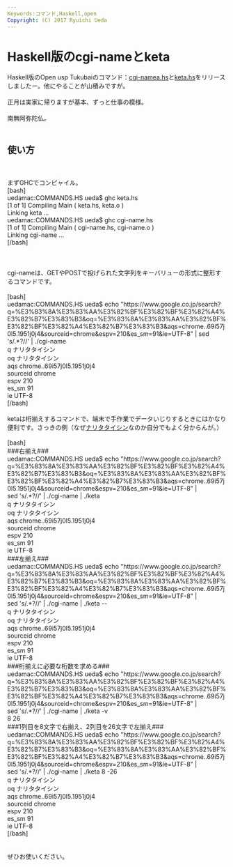 ```yaml
---
Keywords:コマンド,Haskell,open
Copyright: (C) 2017 Ryuichi Ueda
---
```


# Haskell版のcgi-nameとketa
Haskell版のOpen usp Tukubaiのコマンド：<a href="https://github.com/usp-engineers-community/Open-usp-Tukubai/blob/master/COMMANDS.HS/cgi-name.hs" target="_blank">cgi-namea.hs</a>と<a href="https://github.com/usp-engineers-community/Open-usp-Tukubai/blob/master/COMMANDS.HS/keta.hs" target="_blank">keta.hs</a>をリリースしましたー。他にやることが山積みですが。<br />
<br />
正月は実家に帰りますが基本、ずっと仕事の模様。<br />
<br />
南無阿弥陀仏。<br />
<br />
<h2>使い方</h2><br />
<br />
まずGHCでコンピャイル。<br />
[bash]<br />
uedamac:COMMANDS.HS ueda$ ghc keta.hs <br />
[1 of 1] Compiling Main ( keta.hs, keta.o )<br />
Linking keta ...<br />
uedamac:COMMANDS.HS ueda$ ghc cgi-name.hs <br />
[1 of 1] Compiling Main ( cgi-name.hs, cgi-name.o )<br />
Linking cgi-name ...<br />
[/bash]<br />
<br />
<!--more--><br />
<br />
cgi-nameは、GETやPOSTで投げられた文字列をキーバリューの形式に整形するコマンドです。<br />
<br />
[bash]<br />
uedamac:COMMANDS.HS ueda$ echo &quot;https://www.google.co.jp/search?q=%E3%83%8A%E3%83%AA%E3%82%BF%E3%82%BF%E3%82%A4%E3%82%B7%E3%83%B3&amp;oq=%E3%83%8A%E3%83%AA%E3%82%BF%E3%82%BF%E3%82%A4%E3%82%B7%E3%83%B3&amp;aqs=chrome..69i57j0l5.1951j0j4&amp;sourceid=chrome&amp;espv=210&amp;es_sm=91&amp;ie=UTF-8&quot; | sed 's/.*?//' | ./cgi-name <br />
q ナリタタイシン<br />
oq ナリタタイシン<br />
aqs chrome..69i57j0l5.1951j0j4<br />
sourceid chrome<br />
espv 210<br />
es_sm 91<br />
ie UTF-8<br />
[/bash]<br />
<br />
ketaは桁揃えするコマンドで、端末で手作業でデータいじりするときにはかなり便利です。さっきの例（なぜ<a href="http://ja.wikipedia.org/wiki/%E3%83%8A%E3%83%AA%E3%82%BF%E3%82%BF%E3%82%A4%E3%82%B7%E3%83%B3" target="_blank">ナリタタイシン</a>なのか自分でもよく分からんが。）<br />
<br />
[bash]<br />
###右揃え###<br />
uedamac:COMMANDS.HS ueda$ echo &quot;https://www.google.co.jp/search?q=%E3%83%8A%E3%83%AA%E3%82%BF%E3%82%BF%E3%82%A4%E3%82%B7%E3%83%B3&amp;oq=%E3%83%8A%E3%83%AA%E3%82%BF%E3%82%BF%E3%82%A4%E3%82%B7%E3%83%B3&amp;aqs=chrome..69i57j0l5.1951j0j4&amp;sourceid=chrome&amp;espv=210&amp;es_sm=91&amp;ie=UTF-8&quot; | <br />
sed 's/.*?//' | ./cgi-name | ./keta<br />
 q ナリタタイシン<br />
 oq ナリタタイシン<br />
 aqs chrome..69i57j0l5.1951j0j4<br />
sourceid chrome<br />
 espv 210<br />
 es_sm 91<br />
 ie UTF-8<br />
###左揃え###<br />
uedamac:COMMANDS.HS ueda$ echo &quot;https://www.google.co.jp/search?q=%E3%83%8A%E3%83%AA%E3%82%BF%E3%82%BF%E3%82%A4%E3%82%B7%E3%83%B3&amp;oq=%E3%83%8A%E3%83%AA%E3%82%BF%E3%82%BF%E3%82%A4%E3%82%B7%E3%83%B3&amp;aqs=chrome..69i57j0l5.1951j0j4&amp;sourceid=chrome&amp;espv=210&amp;es_sm=91&amp;ie=UTF-8&quot; | <br />
sed 's/.*?//' | ./cgi-name | ./keta --<br />
q ナリタタイシン <br />
oq ナリタタイシン <br />
aqs chrome..69i57j0l5.1951j0j4<br />
sourceid chrome <br />
espv 210 <br />
es_sm 91 <br />
ie UTF-8 <br />
###桁揃えに必要な桁数を求める###<br />
uedamac:COMMANDS.HS ueda$ echo &quot;https://www.google.co.jp/search?q=%E3%83%8A%E3%83%AA%E3%82%BF%E3%82%BF%E3%82%A4%E3%82%B7%E3%83%B3&amp;oq=%E3%83%8A%E3%83%AA%E3%82%BF%E3%82%BF%E3%82%A4%E3%82%B7%E3%83%B3&amp;aqs=chrome..69i57j0l5.1951j0j4&amp;sourceid=chrome&amp;espv=210&amp;es_sm=91&amp;ie=UTF-8&quot; | <br />
sed 's/.*?//' | ./cgi-name | ./keta -v<br />
8 26<br />
###1列目を8文字で右揃え、2列目を26文字で左揃え###<br />
uedamac:COMMANDS.HS ueda$ echo &quot;https://www.google.co.jp/search?q=%E3%83%8A%E3%83%AA%E3%82%BF%E3%82%BF%E3%82%A4%E3%82%B7%E3%83%B3&amp;oq=%E3%83%8A%E3%83%AA%E3%82%BF%E3%82%BF%E3%82%A4%E3%82%B7%E3%83%B3&amp;aqs=chrome..69i57j0l5.1951j0j4&amp;sourceid=chrome&amp;espv=210&amp;es_sm=91&amp;ie=UTF-8&quot; | <br />
sed 's/.*?//' | ./cgi-name | ./keta 8 -26<br />
 q ナリタタイシン <br />
 oq ナリタタイシン <br />
 aqs chrome..69i57j0l5.1951j0j4<br />
sourceid chrome <br />
 espv 210 <br />
 es_sm 91 <br />
 ie UTF-8 <br />
[/bash]<br />
<br />
<br />
ぜひお使いください。

